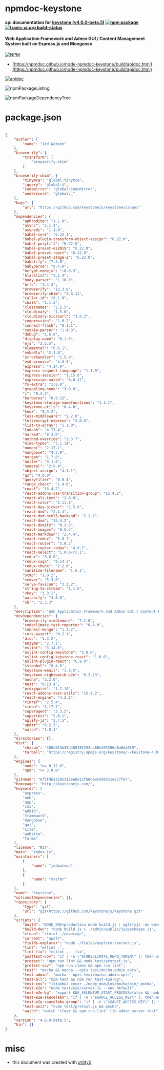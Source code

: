 # npmdoc-keystone

#### api documentation for  [keystone (v4.0.0-beta.5)](http://keystonejs.com/)  [![npm package](https://img.shields.io/npm/v/npmdoc-keystone.svg?style=flat-square)](https://www.npmjs.org/package/npmdoc-keystone) [![travis-ci.org build-status](https://api.travis-ci.org/npmdoc/node-npmdoc-keystone.svg)](https://travis-ci.org/npmdoc/node-npmdoc-keystone)

#### Web Application Framework and Admin GUI / Content Management System built on Express.js and Mongoose

[![NPM](https://nodei.co/npm/keystone.png?downloads=true&downloadRank=true&stars=true)](https://www.npmjs.com/package/keystone)

- [https://npmdoc.github.io/node-npmdoc-keystone/build/apidoc.html](https://npmdoc.github.io/node-npmdoc-keystone/build/apidoc.html)

[![apidoc](https://npmdoc.github.io/node-npmdoc-keystone/build/screenCapture.buildCi.browser.%252Ftmp%252Fbuild%252Fapidoc.html.png)](https://npmdoc.github.io/node-npmdoc-keystone/build/apidoc.html)

![npmPackageListing](https://npmdoc.github.io/node-npmdoc-keystone/build/screenCapture.npmPackageListing.svg)

![npmPackageDependencyTree](https://npmdoc.github.io/node-npmdoc-keystone/build/screenCapture.npmPackageDependencyTree.svg)



# package.json

```json

{
    "author": {
        "name": "Jed Watson"
    },
    "browserify": {
        "transform": [
            "browserify-shim"
        ]
    },
    "browserify-shim": {
        "tinymce": "global:tinymce",
        "jquery": "global:$",
        "codemirror": "global:CodeMirror",
        "underscore": "global:_"
    },
    "bugs": {
        "url": "https://github.com/keystonejs/keystone/issues"
    },
    "dependencies": {
        "aphrodite": "1.1.0",
        "async": "2.1.4",
        "asyncdi": "1.1.0",
        "babel-core": "6.22.1",
        "babel-plugin-transform-object-assign": "6.22.0",
        "babel-polyfill": "6.22.0",
        "babel-preset-es2015": "6.22.0",
        "babel-preset-react": "6.22.0",
        "babel-preset-stage-2": "6.22.0",
        "babelify": "7.3.0",
        "babyparse": "0.4.6",
        "bcrypt-nodejs": "~0.0.3",
        "blacklist": "1.1.4",
        "body-parser": "1.16.0",
        "brfs": "1.4.3",
        "browserify": "13.3.0",
        "browserify-shim": "3.8.12",
        "caller-id": "0.1.0",
        "chalk": "1.1.3",
        "classnames": "2.2.5",
        "cloudinary": "1.5.0",
        "cloudinary-microurl": "1.0.2",
        "compression": "1.6.2",
        "connect-flash": "0.1.1",
        "cookie-parser": "1.4.3",
        "debug": "2.6.0",
        "display-name": "0.1.0",
        "ejs": "2.5.5",
        "elemental": "0.6.1",
        "embedly": "2.1.0",
        "errorhandler": "1.5.0",
        "es6-promise": "4.0.5",
        "express": "4.14.0",
        "express-request-language": "1.1.9",
        "express-session": "1.15.0",
        "expression-match": "0.0.17",
        "fs-extra": "1.0.0",
        "grappling-hook": "3.0.0",
        "i": "0.3.5",
        "kerberos": "0.0.22",
        "keystone-storage-namefunctions": "1.1.1",
        "keystone-utils": "0.4.0",
        "knox": "0.9.2",
        "less-middleware": "2.2.0",
        "letsencrypt-express": "2.0.6",
        "list-to-array": "1.1.0",
        "lodash": "4.17.4",
        "marked": "0.3.6",
        "method-override": "2.3.7",
        "mime-types": "2.1.14",
        "moment": "2.17.1",
        "mongoose": "4.7.8",
        "morgan": "1.7.0",
        "multer": "0.1.8",
        "numeral": "2.0.4",
        "object-assign": "4.1.1",
        "qs": "4.0.0",
        "queryfilter": "0.0.4",
        "range_check": "1.4.0",
        "react": "15.4.2",
        "react-addons-css-transition-group": "15.4.2",
        "react-alt-text": "2.0.0",
        "react-color": "2.11.1",
        "react-day-picker": "2.5.0",
        "react-dnd": "2.1.4",
        "react-dnd-html5-backend": "2.1.2",
        "react-dom": "15.4.2",
        "react-domify": "0.2.6",
        "react-images": "0.5.2",
        "react-markdown": "2.4.4",
        "react-redux": "5.0.2",
        "react-router": "3.0.2",
        "react-router-redux": "4.0.7",
        "react-select": "1.0.0-rc.1",
        "redux": "3.6.0",
        "redux-saga": "0.14.3",
        "redux-thunk": "2.2.0",
        "sanitize-filename": "1.6.1",
        "scmp": "1.0.2",
        "semver": "5.3.0",
        "serve-favicon": "2.3.2",
        "string-to-stream": "1.1.0",
        "vkey": "1.0.1",
        "watchify": "3.8.0",
        "xhr": "2.3.3"
    },
    "description": "Web Application Framework and Admin GUI / Content Management System built on Express.js and Mongoose",
    "devDependencies": {
        "browserify-middleware": "7.1.0",
        "codeclimate-test-reporter": "0.4.0",
        "connect-mongo": "1.3.2",
        "core-assert": "0.2.1",
        "disc": "1.3.2",
        "enzyme": "2.7.1",
        "eslint": "3.14.0",
        "eslint-config-keystone": "3.0.0",
        "eslint-config-keystone-react": "1.0.0",
        "eslint-plugin-react": "6.9.0",
        "istanbul": "0.4.5",
        "keystone-email": "1.0.5",
        "keystone-nightwatch-e2e": "0.2.13",
        "mocha": "3.2.0",
        "must": "0.13.4",
        "proxyquire": "1.7.10",
        "react-addons-test-utils": "15.4.2",
        "react-engine": "4.2.1",
        "rimraf": "2.5.4",
        "sinon": "1.17.7",
        "superagent": "3.3.2",
        "supertest": "2.0.1",
        "uglify-js": "2.7.5",
        "updtr": "0.2.3",
        "watch": "1.0.1"
    },
    "directories": {},
    "dist": {
        "shasum": "300d623b35d400185252cc80bd95586b6a0da019",
        "tarball": "https://registry.npmjs.org/keystone/-/keystone-4.0.0-beta.5.tgz"
    },
    "engines": {
        "node": ">= 0.12.0",
        "npm": ">= 3.0.0"
    },
    "gitHead": "ef3fd612285315ea8e12f68da4c8d6031e2c7fe7",
    "homepage": "http://keystonejs.com/",
    "keywords": [
        "express",
        "web",
        "app",
        "cms",
        "admin",
        "framework",
        "mongoose",
        "gui",
        "site",
        "website",
        "forms"
    ],
    "license": "MIT",
    "main": "index.js",
    "maintainers": [
        {
            "name": "jedwatson"
        },
        {
            "name": "mxstbr"
        }
    ],
    "name": "keystone",
    "optionalDependencies": {},
    "repository": {
        "type": "git",
        "url": "git+https://github.com/keystonejs/keystone.git"
    },
    "scripts": {
        "build": "NODE_ENV=production node build.js | uglifyjs -mc warnings=false,screw_ie8=true -b beautify=false,semicolons=false > ./admin/public/js/packages.js",
        "build-dev": "node build.js > ./admin/public/js/packages.js",
        "clean": "rimraf ./coverage",
        "current": "updtr",
        "fields-explorer": "node ./fields/explorer/server.js",
        "lint": "eslint .",
        "lint-fix": "eslint . --fix",
        "posttest-cov": "if [ -n \"$CODECLIMATE_REPO_TOKEN\" ]; then codeclimate-test-reporter < coverage/lcov.info; fi",
        "pretest": "npm run lint && node test/pretest.js",
        "pretest-cov": "npm run clean && npm run lint",
        "test": "mocha && mocha --opts test/mocha-admin.opts",
        "test-admin": "mocha --opts test/mocha-admin.opts",
        "test-all": "npm test && npm run test-e2e-bg",
        "test-cov": "istanbul cover ./node_modules/mocha/bin/_mocha",
        "test-e2e": "node test/e2e/server.js --env default",
        "test-e2e-bg": "export KNE_SELENIUM_START_PROCESS=false && node test/e2e/server.js --env default",
        "test-e2e-saucelabs": "if [ -n \"$SAUCE_ACCESS_KEY\" ]; then node test/e2e/server.js --env saucelabs-travis; fi",
        "test-e2e-saucelabs-group": "if [ -n \"$SAUCE_ACCESS_KEY\" ]; then node test/e2e/server.js --env saucelabs-travis --group ./test/e2e/adminUI/tests/$GROUP; fi",
        "test-unit": "node test/pretest.js && mocha",
        "watch": "watch 'clear && npm run lint' lib admin server test"
    },
    "version": "4.0.0-beta.5",
    "bin": {}
}
```



# misc
- this document was created with [utility2](https://github.com/kaizhu256/node-utility2)
